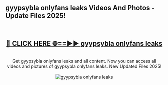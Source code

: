 <h2>gyypsybla onlyfans leaks Videos And Photos - Update Files 2025!</h2>
<br>
<div align="center">
<h2><a href="https://top-ai-tools.click/QrbHav" rel="nofollow">🔴 CLICK HERE 🌐==►► gyypsybla onlyfans leaks</a></h2>
<br>
Get gyypsybla onlyfans leaks and all content. Now you can access all videos and pictures of gyypsybla onlyfans leaks. New Updated Files 2025!
<br>
<br>
<a href="https://top-ai-tools.click/QrbHav" rel="nofollow" data-target="animated-image.originalLink"><img src="https://i.ibb.co.com/WyWwxjT/player-gif2.gif" alt="gyypsybla onlyfans leaks" style="max-width: 100%; display: inline-block;" data-target="animated-image.originalImage"></a>
</div>
<br>